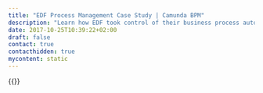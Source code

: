 ```yaml
---
title: "EDF Process Management Case Study | Camunda BPM"
description: "Learn how EDF took control of their business process automation and improved efficiency in their organization with Camunda. Camunda is the leader for workflow automation based on Java and BPMN 2.0."
date: 2017-10-25T10:39:22+02:00
draft: false
contact: true
contacthidden: true
mycontent: static
---
```

{{<case-study-single
company="EDF"
companydescription="A key player in energy transition, the EDF Group is an integrated electricity company, active in all areas of the business: generation, transmission, distribution, energy supply and trading, energy services. A global leader in low-carbon energies, the Group has developed a diversified generation mix based on nuclear power, hydropower, new renewable energies and thermal energy. The Group is involved in supplying energy and services to approximately 39.8 million customers, 29.7million of which are in France. It generated consolidated sales of €69 billion in 2018. EDF is listed on the Paris Stock Exchange."
customerquote=""
teaser=""
usecase=""
videolink=""
logo="//images.ctfassets.net/vpidbgnakfvf/7M2hi1R9Dh5Iu10ElZz9nl/574a134f667807f8753f6596c363f115/1200px-E__lectricite___de_France.svg.png"
pdf=""
thumbnail="">}}